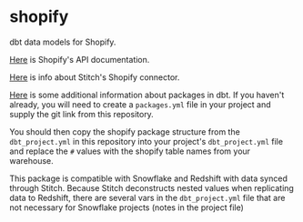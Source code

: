 # shopify
dbt data models for Shopify.


[Here](https://help.shopify.com/en/api/reference) is Shopify's API documentation.

[Here](https://www.stitchdata.com/docs/integrations/saas/shopify/v15-10-2015#schema) 
is info about Stitch's Shopify connector. 

[Here](https://docs.getdbt.com/docs/package-management) is some additional 
information about packages in dbt. If you haven't already, you will need to create
a `packages.yml` file in your project and supply the git link from this repository.

You should then copy the shopify package structure from the `dbt_project.yml` in
this repository into your project's `dbt_project.yml` file and replace the `#`
values with the shopify table names from your warehouse.

This package is compatible with Snowflake and Redshift with data synced through
Stitch. Because Stitch deconstructs nested values when replicating data to
Redshift, there are several vars in the `dbt_project.yml` file that are not
necessary for Snowflake projects (notes in the project file)